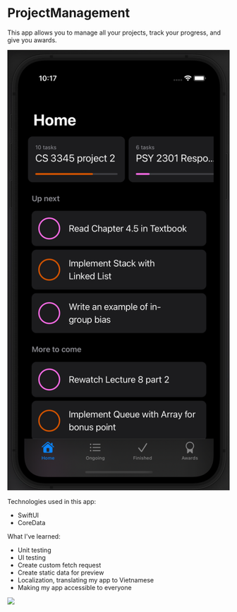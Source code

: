 # ProjectManagement

This app allows you to manage all your projects, track your progress, and give you awards.

![Home View](image.png)

Technologies used in this app:
+ SwiftUI
+ CoreData


What I've learned:
+ Unit testing
+ UI testing
+ Create custom fetch request
+ Create static data for preview
+ Localization, translating my app to Vietnamese
+ Making my app accessible to everyone

![](Localization.gif)
